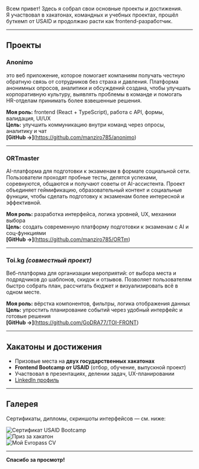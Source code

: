 Всем привет!
Здесь я собрал свои основные проекты и достижения.  
Я участвовал в хакатонах, командных и учебных проектах, прошёл буткемп от USAID и продолжаю расти как frontend-разработчик.

---

## Проекты

### Anonimo
это веб приложение, которое помогает компаниям получать честную обратную связь от сотрудников без страха и давления. Платформа анонимных опросов, аналитики и обсуждений создана, чтобы улучшать корпоративную культуру, выявлять проблемы в команде и помогать HR-отделам принимать более взвешенные решения.   

 **Моя роль:** frontend (React + TypeScript), работа с API, формы, валидация, UI/UX  
 **Цель:** улучшить коммуникацию внутри команд через опросы, аналитику и чат  
 **[GitHub →]**(https://github.com/manziro785/anonimo)  

---

### ORTmaster
AI-платформа для подготовки к экзаменам в формате социальной сети. Пользователи проходят пробные тесты, делятся успехами, соревнуются, общаются и получают советы от AI-ассистента. Проект объединяет геймификацию, образовательный контент и социальные функции, чтобы сделать подготовку к экзаменам более интересной и эффективной.

  **Моя роль:** разработка интерфейса, логика уровней, UX, механики выбора   
  **Цель:** создать современную платформу подготовки к экзаменам с AI и соц-функциями   
  **[GitHub →]**(https://github.com/manziro785/ORTm)   


---

### Toi.kg *(совместный проект)*
Веб-платформа для организации мероприятий: от выбора места и подрядчиков до шаблонов, скидок и отзывов. Позволяет пользователям быстро собрать план, рассчитать бюджет и визуализировать всё в одном месте.   

  **Моя роль:** вёрстка компонентов, фильтры, логика отображения данных    
  **Цель:** упростить планирование событий через удобный интерфейс и готовые решения   
  **[GitHub →]**(https://github.com/GoDRA77/TOI-FRONT)   

---

## Хакатоны и достижения

-  Призовые места на **двух государственных хакатонах**
-  **Frontend Bootcamp от USAID** (отбор, обучение, выпускной проект)  
-  Участвовал в презентациях, делении задач, UX-планировании  
-  [LinkedIn профиль](https://www.linkedin.com/in/tilekmat-azhygulov-8655392a9/)

---

## Галерея

Сертификаты, дипломы, скриншоты интерфейсов — см. ниже:

![Сертификат USAID Bootcamp](https://www.linkedin.com/posts/tilekmat-azhygulov-8655392a9_activity-7354848163456835584-5Jrq?utm_source=share&utm_medium=member_desktop&rcm=ACoAAEpLwI0BsYCMgQKQwb8ApDAGvJgWVPn6lVk)   
![Приз за хакатон](https://www.linkedin.com/posts/tilekmat-azhygulov-8655392a9_activity-7354847621343068160-CXxI?utm_source=share&utm_medium=member_desktop&rcm=ACoAAEpLwI0BsYCMgQKQwb8ApDAGvJgWVPn6lVk)   
![Мой Evropass CV]([./assets/anonimo-ui.jpg](https://www.linkedin.com/posts/tilekmat-azhygulov-8655392a9_europass-cv-activity-7300798810719506433-zQtB?utm_source=share&utm_medium=member_desktop&rcm=ACoAAEpLwI0BsYCMgQKQwb8ApDAGvJgWVPn6lVk))  

---

**Спасибо за просмотр!**
